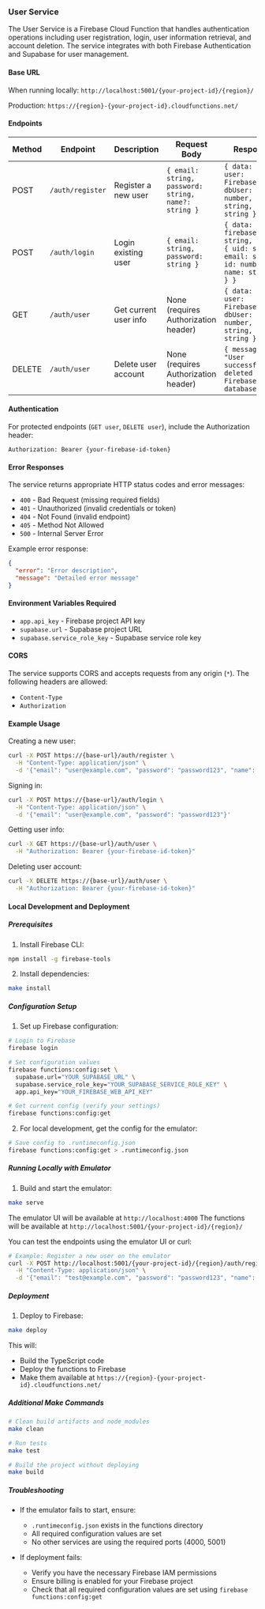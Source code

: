 ### User Service

The User Service is a Firebase Cloud Function that handles authentication
operations including user registration, login, user information retrieval, and
account deletion. The service integrates with both Firebase Authentication and
Supabase for user management.

#### Base URL

When running locally: `http://localhost:5001/{your-project-id}/{region}/`

Production: `https://{region}-{your-project-id}.cloudfunctions.net/`

#### Endpoints

| Method | Endpoint         | Description           | Request Body                                         | Response                                                                                              |
| ------ | ---------------- | --------------------- | ---------------------------------------------------- | ----------------------------------------------------------------------------------------------------- |
| POST   | `/auth/register` | Register a new user   | `{ email: string, password: string, name?: string }` | `{ data: { user: FirebaseUser, dbUser: { id: number, name: string, email: string } } }`               |
| POST   | `/auth/login`    | Login existing user   | `{ email: string, password: string }`                | `{ data: { firebaseToken: string, user: { uid: string, email: string, id: number, name: string } } }` |
| GET    | `/auth/user`     | Get current user info | None (requires Authorization header)                 | `{ data: { user: FirebaseUser, dbUser: { id: number, name: string, email: string } } }`               |
| DELETE | `/auth/user`     | Delete user account   | None (requires Authorization header)                 | `{ message: "User successfully deleted from Firebase and database" }`                                 |

#### Authentication

For protected endpoints (`GET user`, `DELETE user`), include the Authorization
header:

```
Authorization: Bearer {your-firebase-id-token}
```

#### Error Responses

The service returns appropriate HTTP status codes and error messages:

- `400` - Bad Request (missing required fields)
- `401` - Unauthorized (invalid credentials or token)
- `404` - Not Found (invalid endpoint)
- `405` - Method Not Allowed
- `500` - Internal Server Error

Example error response:

```json
{
  "error": "Error description",
  "message": "Detailed error message"
}
```

#### Environment Variables Required

- `app.api_key` - Firebase project API key
- `supabase.url` - Supabase project URL
- `supabase.service_role_key` - Supabase service role key

#### CORS

The service supports CORS and accepts requests from any origin (`*`). The
following headers are allowed:

- `Content-Type`
- `Authorization`

#### Example Usage

Creating a new user:

```bash
curl -X POST https://{base-url}/auth/register \
  -H "Content-Type: application/json" \
  -d '{"email": "user@example.com", "password": "password123", "name": "John Doe"}'
```

Signing in:

```bash
curl -X POST https://{base-url}/auth/login \
  -H "Content-Type: application/json" \
  -d '{"email": "user@example.com", "password": "password123"}'
```

Getting user info:

```bash
curl -X GET https://{base-url}/auth/user \
  -H "Authorization: Bearer {your-firebase-id-token}"
```

Deleting user account:

```bash
curl -X DELETE https://{base-url}/auth/user \
  -H "Authorization: Bearer {your-firebase-id-token}"
```

#### Local Development and Deployment

##### Prerequisites

1. Install Firebase CLI:

```bash
npm install -g firebase-tools
```

2. Install dependencies:

```bash
make install
```

##### Configuration Setup

1. Set up Firebase configuration:

```bash
# Login to Firebase
firebase login

# Set configuration values
firebase functions:config:set \
  supabase.url="YOUR_SUPABASE_URL" \
  supabase.service_role_key="YOUR_SUPABASE_SERVICE_ROLE_KEY" \
  app.api_key="YOUR_FIREBASE_WEB_API_KEY"

# Get current config (verify your settings)
firebase functions:config:get
```

2. For local development, get the config for the emulator:

```bash
# Save config to .runtimeconfig.json
firebase functions:config:get > .runtimeconfig.json
```

##### Running Locally with Emulator

1. Build and start the emulator:

```bash
make serve
```

The emulator UI will be available at `http://localhost:4000` The functions will
be available at `http://localhost:5001/{your-project-id}/{region}/`

You can test the endpoints using the emulator UI or curl:

```bash
# Example: Register a new user on the emulator
curl -X POST http://localhost:5001/{your-project-id}/{region}/auth/register \
  -H "Content-Type: application/json" \
  -d '{"email": "test@example.com", "password": "password123", "name": "Test User"}'
```

##### Deployment

1. Deploy to Firebase:

```bash
make deploy
```

This will:

- Build the TypeScript code
- Deploy the functions to Firebase
- Make them available at
  `https://{region}-{your-project-id}.cloudfunctions.net/`

##### Additional Make Commands

```bash
# Clean build artifacts and node_modules
make clean

# Run tests
make test

# Build the project without deploying
make build
```

##### Troubleshooting

- If the emulator fails to start, ensure:
  - `.runtimeconfig.json` exists in the functions directory
  - All required configuration values are set
  - No other services are using the required ports (4000, 5001)

- If deployment fails:
  - Verify you have the necessary Firebase IAM permissions
  - Ensure billing is enabled for your Firebase project
  - Check that all required configuration values are set using
    `firebase functions:config:get`
